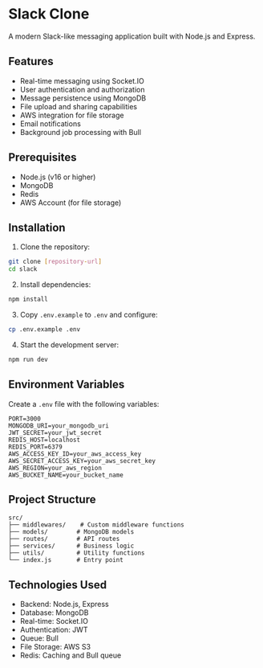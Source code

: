 # Slack Clone

A modern Slack-like messaging application built with Node.js and Express.

## Features

- Real-time messaging using Socket.IO
- User authentication and authorization
- Message persistence using MongoDB
- File upload and sharing capabilities
- AWS integration for file storage
- Email notifications
- Background job processing with Bull

## Prerequisites

- Node.js (v16 or higher)
- MongoDB
- Redis
- AWS Account (for file storage)

## Installation

1. Clone the repository:
```bash
git clone [repository-url]
cd slack
```

2. Install dependencies:
```bash
npm install
```

3. Copy `.env.example` to `.env` and configure:
```bash
cp .env.example .env
```

4. Start the development server:
```bash
npm run dev
```

## Environment Variables

Create a `.env` file with the following variables:

```env
PORT=3000
MONGODB_URI=your_mongodb_uri
JWT_SECRET=your_jwt_secret
REDIS_HOST=localhost
REDIS_PORT=6379
AWS_ACCESS_KEY_ID=your_aws_access_key
AWS_SECRET_ACCESS_KEY=your_aws_secret_key
AWS_REGION=your_aws_region
AWS_BUCKET_NAME=your_bucket_name
```

## Project Structure

```
src/
├── middlewares/    # Custom middleware functions
├── models/        # MongoDB models
├── routes/        # API routes
├── services/      # Business logic
├── utils/         # Utility functions
└── index.js       # Entry point
```

## Technologies Used

- Backend: Node.js, Express
- Database: MongoDB
- Real-time: Socket.IO
- Authentication: JWT
- Queue: Bull
- File Storage: AWS S3
- Redis: Caching and Bull queue

